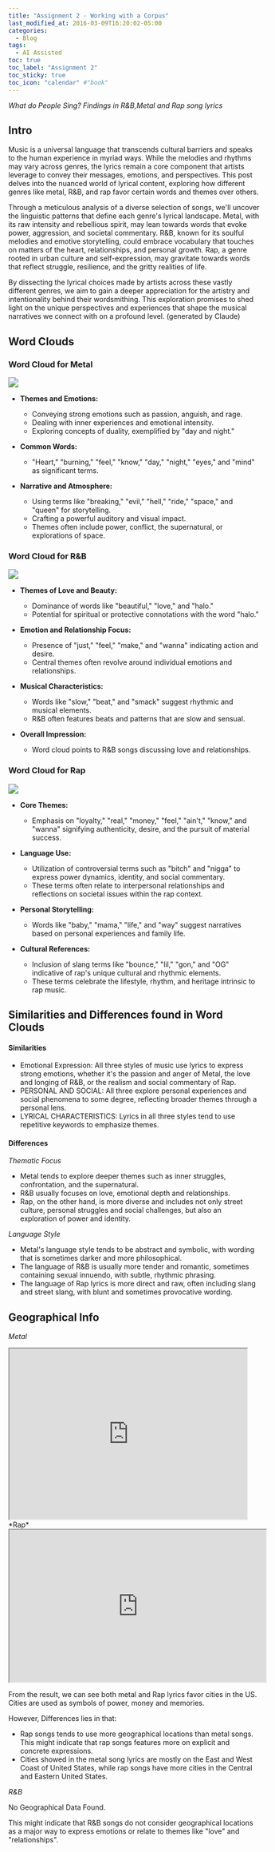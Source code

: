 ```yaml
---
title: "Assignment 2 - Working with a Corpus"
last_modified_at: 2016-03-09T16:20:02-05:00
categories:
  - Blog
tags:
  - AI Assisted
toc: true
toc_label: "Assignment 2"
toc_sticky: true
toc_icon: "calendar" #"book"
---
```


*What do People Sing? Findings in R&B,Metal and Rap song lyrics*

## Intro 

Music is a universal language that transcends cultural barriers and speaks to the human experience in myriad ways. While the melodies and rhythms may vary across genres, the lyrics remain a core component that artists leverage to convey their messages, emotions, and perspectives. This post delves into the nuanced world of lyrical content, exploring how different genres like metal, R&B, and rap favor certain words and themes over others.

Through a meticulous analysis of a diverse selection of songs, we'll uncover the linguistic patterns that define each genre's lyrical landscape. Metal, with its raw intensity and rebellious spirit, may lean towards words that evoke power, aggression, and societal commentary. R&B, known for its soulful melodies and emotive storytelling, could embrace vocabulary that touches on matters of the heart, relationships, and personal growth. Rap, a genre rooted in urban culture and self-expression, may gravitate towards words that reflect struggle, resilience, and the gritty realities of life.

By dissecting the lyrical choices made by artists across these vastly different genres, we aim to gain a deeper appreciation for the artistry and intentionality behind their wordsmithing. This exploration promises to shed light on the unique perspectives and experiences that shape the musical narratives we connect with on a profound level.
(generated by Claude)

## Word Clouds 

### Word Cloud for Metal
<img src="/assets/images/assignment2_corpus/metal-cloud.jpg" style="zoom:125%;" />

- **Themes and Emotions:** 
  - Conveying strong emotions such as passion, anguish, and rage.
  - Dealing with inner experiences and emotional intensity.
  - Exploring concepts of duality, exemplified by "day and night."

- **Common Words:**
  - "Heart," "burning," "feel," "know," "day," "night," "eyes," and "mind" as significant terms.

- **Narrative and Atmosphere:**
  - Using terms like "breaking," "evil," "hell," "ride," "space," and "queen" for storytelling.
  - Crafting a powerful auditory and visual impact.
  - Themes often include power, conflict, the supernatural, or explorations of space.


### Word Cloud for R&B
<img src="/assets/images/assignment2_corpus/rnb_cloud.jpg" style="zoom:125%;" />

- **Themes of Love and Beauty:**
  - Dominance of words like "beautiful," "love," and "halo."
  - Potential for spiritual or protective connotations with the word "halo."

- **Emotion and Relationship Focus:**
  - Presence of "just," "feel," "make," and "wanna" indicating action and desire.
  - Central themes often revolve around individual emotions and relationships.

- **Musical Characteristics:**
  - Words like "slow," "beat," and "smack" suggest rhythmic and musical elements.
  - R&B often features beats and patterns that are slow and sensual.

- **Overall Impression:**
  - Word cloud points to R&B songs discussing love and relationships.

### Word Cloud for Rap
<img src="/assets/images/assignment2_corpus/rap_cloud.jpg" style="zoom:125%;" />

- **Core Themes:**
  - Emphasis on "loyalty," "real," "money," "feel," "ain't," "know," and "wanna" signifying authenticity, desire, and the pursuit of material success.

- **Language Use:**
  - Utilization of controversial terms such as "bitch" and "nigga" to express power dynamics, identity, and social commentary.
  - These terms often relate to interpersonal relationships and reflections on societal issues within the rap context.

- **Personal Storytelling:**
  - Words like "baby," "mama," "life," and "way" suggest narratives based on personal experiences and family life.

- **Cultural References:**
  - Inclusion of slang terms like "bounce," "lil," "gon," and "OG" indicative of rap's unique cultural and rhythmic elements.
  - These terms celebrate the lifestyle, rhythm, and heritage intrinsic to rap music.


## Similarities and Differences found in Word Clouds

#### Similarities

- Emotional Expression: All three styles of music use lyrics to express strong emotions, whether it's the passion and anger of Metal, the love and longing of R&B, or the realism and social commentary of Rap.
- PERSONAL AND SOCIAL: All three explore personal experiences and social phenomena to some degree, reflecting broader themes through a personal lens.
- LYRICAL CHARACTERISTICS: Lyrics in all three styles tend to use repetitive keywords to emphasize themes.

#### Differences

*Thematic Focus*

- Metal tends to explore deeper themes such as inner struggles, confrontation, and the supernatural.
- R&B usually focuses on love, emotional depth and relationships.
- Rap, on the other hand, is more diverse and includes not only street culture, personal struggles and social challenges, but also an exploration of power and identity.

*Language Style*

- Metal's language style tends to be abstract and symbolic, with wording that is sometimes darker and more philosophical.
- The language of R&B is usually more tender and romantic, sometimes containing sexual innuendo, with subtle, rhythmic phrasing.
- The language of Rap lyrics is more direct and raw, often including slang and street slang, with blunt and sometimes provocative wording.

## Geographical Info

*Metal*
<iframe style='width: 477px; height: 342px;' src='https://voyant-tools.org/tool/DreamScape/?stopList=keywords-175e934932443757a181ba54187f31e6&overridesId=f7f79031f8bc39caa30b98814cc4ed31&corpus=b9dc7b26e9099b2e1a51be28f2d6f1e9'></iframe>
*Rap*
<iframe style='width: 515px; height: 305px;' src='https://voyant-tools.org/tool/DreamScape/?stopList=keywords-eb506bd44ca33711ea42bed8a7627f55&overridesId=bbc9b4b26473cc456ec45b87844c135a&corpus=065a4bd902332f0ba0384454a8da37fb'></iframe>

From the result, we can see both metal and Rap lyrics favor cities in the US. Cities are used as symbols of power, money and memories. 

However, Differences lies in that:
- Rap songs tends to use more geographical locations than metal songs. This might indicate that rap songs features more on explicit and concrete expressions.
- Cities showed in the metal song lyrics are mostly on the East and West Coast of United States, while rap songs have more cities in the Central and Eastern United States.

*R&B*

No Geographical Data Found.

This might indicate that R&B songs do not consider geographical locations as a major way to express emotions or relate to themes like "love" and "relationships".






